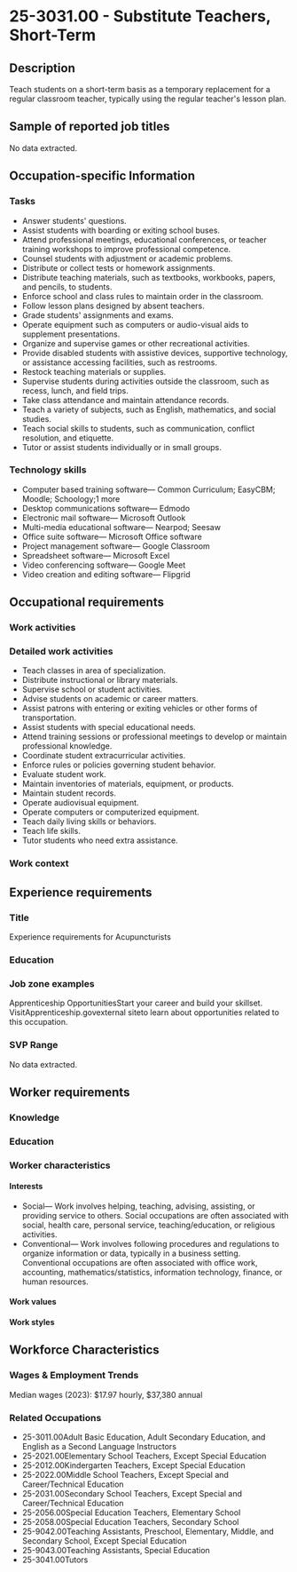 # 25-3031.00 - Substitute Teachers, Short-Term

## Description
Teach students on a short-term basis as a temporary replacement for a regular classroom teacher, typically using the regular teacher's lesson plan.

## Sample of reported job titles
No data extracted.

## Occupation-specific Information
### Tasks
- Answer students' questions.
- Assist students with boarding or exiting school buses.
- Attend professional meetings, educational conferences, or teacher training workshops to improve professional competence.
- Counsel students with adjustment or academic problems.
- Distribute or collect tests or homework assignments.
- Distribute teaching materials, such as textbooks, workbooks, papers, and pencils, to students.
- Enforce school and class rules to maintain order in the classroom.
- Follow lesson plans designed by absent teachers.
- Grade students' assignments and exams.
- Operate equipment such as computers or audio-visual aids to supplement presentations.
- Organize and supervise games or other recreational activities.
- Provide disabled students with assistive devices, supportive technology, or assistance accessing facilities, such as restrooms.
- Restock teaching materials or supplies.
- Supervise students during activities outside the classroom, such as recess, lunch, and field trips.
- Take class attendance and maintain attendance records.
- Teach a variety of subjects, such as English, mathematics, and social studies.
- Teach social skills to students, such as communication, conflict resolution, and etiquette.
- Tutor or assist students individually or in small groups.

### Technology skills
- Computer based training software— Common Curriculum; EasyCBM; Moodle; Schoology;1 more
- Desktop communications software— Edmodo
- Electronic mail software— Microsoft Outlook
- Multi-media educational software— Nearpod; Seesaw
- Office suite software— Microsoft Office software
- Project management software— Google Classroom
- Spreadsheet software— Microsoft Excel
- Video conferencing software— Google Meet
- Video creation and editing software— Flipgrid

## Occupational requirements
### Work activities


### Detailed work activities
- Teach classes in area of specialization.
- Distribute instructional or library materials.
- Supervise school or student activities.
- Advise students on academic or career matters.
- Assist patrons with entering or exiting vehicles or other forms of transportation.
- Assist students with special educational needs.
- Attend training sessions or professional meetings to develop or maintain professional knowledge.
- Coordinate student extracurricular activities.
- Enforce rules or policies governing student behavior.
- Evaluate student work.
- Maintain inventories of materials, equipment, or products.
- Maintain student records.
- Operate audiovisual equipment.
- Operate computers or computerized equipment.
- Teach daily living skills or behaviors.
- Teach life skills.
- Tutor students who need extra assistance.

### Work context


## Experience requirements
### Title
Experience requirements for Acupuncturists

### Education


### Job zone examples
Apprenticeship OpportunitiesStart your career and build your skillset. VisitApprenticeship.govexternal siteto learn about opportunities related to this occupation.

### SVP Range
No data extracted.

## Worker requirements
### Knowledge


### Education


### Worker characteristics
#### Interests
- Social— Work involves helping, teaching, advising, assisting, or providing service to others. Social occupations are often associated with social, health care, personal service, teaching/education, or religious activities.
- Conventional— Work involves following procedures and regulations to organize information or data, typically in a business setting. Conventional occupations are often associated with office work, accounting, mathematics/statistics, information technology, finance, or human resources.

#### Work values


#### Work styles


## Workforce Characteristics
### Wages & Employment Trends
Median wages (2023): $17.97 hourly, $37,380 annual

### Related Occupations
- 25-3011.00Adult Basic Education, Adult Secondary Education, and English as a Second Language Instructors
- 25-2021.00Elementary School Teachers, Except Special Education
- 25-2012.00Kindergarten Teachers, Except Special Education
- 25-2022.00Middle School Teachers, Except Special and Career/Technical Education
- 25-2031.00Secondary School Teachers, Except Special and Career/Technical Education
- 25-2056.00Special Education Teachers, Elementary School
- 25-2058.00Special Education Teachers, Secondary School
- 25-9042.00Teaching Assistants, Preschool, Elementary, Middle, and Secondary School, Except Special Education
- 25-9043.00Teaching Assistants, Special Education
- 25-3041.00Tutors